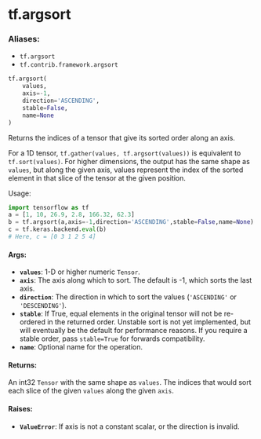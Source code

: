 <div itemscope itemtype="http://developers.google.com/ReferenceObject">
<meta itemprop="name" content="tf.argsort" />
<meta itemprop="path" content="Stable" />
</div>

# tf.argsort

### Aliases:

* `tf.argsort`
* `tf.contrib.framework.argsort`

``` python
tf.argsort(
    values,
    axis=-1,
    direction='ASCENDING',
    stable=False,
    name=None
)
```

Returns the indices of a tensor that give its sorted order along an axis.

For a 1D tensor, `tf.gather(values, tf.argsort(values))` is equivalent to
`tf.sort(values)`. For higher dimensions, the output has the same shape as
`values`, but along the given axis, values represent the index of the sorted
element in that slice of the tensor at the given position.

Usage:

```python
import tensorflow as tf
a = [1, 10, 26.9, 2.8, 166.32, 62.3]
b = tf.argsort(a,axis=-1,direction='ASCENDING',stable=False,name=None)
c = tf.keras.backend.eval(b)
# Here, c = [0 3 1 2 5 4]
```

#### Args:

* <b>`values`</b>: 1-D or higher numeric `Tensor`.
* <b>`axis`</b>: The axis along which to sort. The default is -1, which sorts the last
    axis.
* <b>`direction`</b>: The direction in which to sort the values (`'ASCENDING'` or
    `'DESCENDING'`).
* <b>`stable`</b>: If True, equal elements in the original tensor will not be
    re-ordered in the returned order. Unstable sort is not yet implemented,
    but will eventually be the default for performance reasons. If you require
    a stable order, pass `stable=True` for forwards compatibility.
* <b>`name`</b>: Optional name for the operation.


#### Returns:

An int32 `Tensor` with the same shape as `values`. The indices that would
    sort each slice of the given `values` along the given `axis`.


#### Raises:

* <b>`ValueError`</b>: If axis is not a constant scalar, or the direction is invalid.